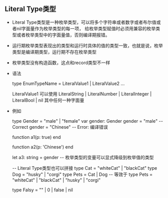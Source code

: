 Literal Type类型
------------------------

* Literal Type类型是一种枚举类型，可以将多个字符串或者数字或者布尔值或者nil字面量作为枚举类型的每一项，
给枚举类型赋值时必须用兼容的枚举类型或者枚举类型中的字面量值，否则编译期报错。

* 运行期枚举类型表现出的类型和运行时具体的值的类型一致，也就是说，枚举类型是编译期类型，运行期不存在枚举类型

* 枚举类型没有构造函数，这点和record类型不一样

* 语法



    type EnumTypeName = LiteralValue1 | LiteralValue2 ...

    LiteralValue1 可以使用 LiteralString | LiteralNumber | LiteralInteger | LiteralBool | nil 其中任何一种字面量


* 例如



    type Gender = "male" | "female" 
    var gender: Gender
    gender = "male" -- Correct
    gender = "Chinese" -- Error: 编译错误

    function a1(p: true)
    end

    function a2(p: 'Chinese')
    end

    let a3: string = gender -- 枚举类型的变量可以显式降级到枚举值的类型

    -- Literal Type类型也可以拼接
    type Cat = "whiteCat" | "blackCat"
    type Dog = "husky" | "corgi"
    type Pets = Cat | Dog
    -- 等效于 type Pets = "whiteCat" | "blackCat" | "husky" | "corgi"

    type Falsy = "" | 0 | false | nil